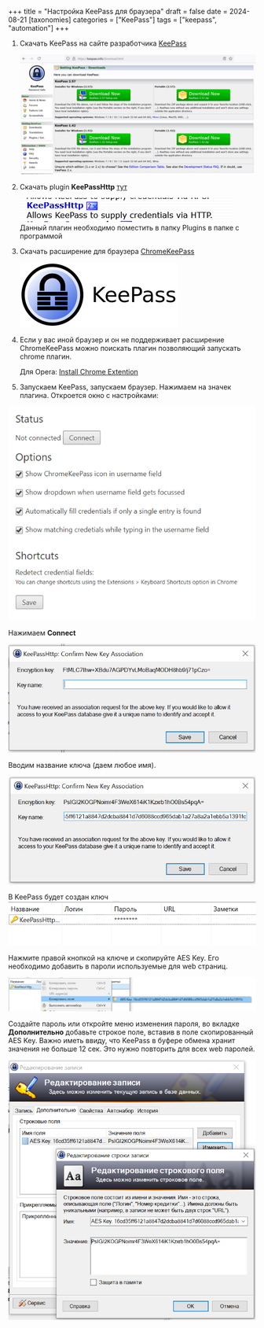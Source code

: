 +++
title = "Настройка KeePass для браузера"
draft = false
date = 2024-08-21
[taxonomies]
categories = ["KeePass"]
tags = ["keepass", "automation"]
+++


1. Скачать KeePass на сайте разработчика [KeePass](https://keepass.info/download.html)

   ![image-20200806100532013](image-20200806100532013.png)

2. Скачать plugin **KeePassHttp** [тут](https://keepass.info/plugins.html)

   ![image-20200806101459512](image-20200806101459512.png) Данный плагин необходимо поместить в папку Plugins в папке с программой

3. Скачать расширение для браузера [ChromeKeePass](https://chrome.google.com/webstore/detail/chromekeepass/dphoaaiomekdhacmfoblfblmncpnbahm)

   ![image-20200806100732809](image-20200806100732809.png)

4. Если у вас иной браузер и он не поддерживает расширение ChromeKeePass можно поискать плагин позволяющий запускать chrome плагин.

   Для Opera:  [Install Chrome Extention](https://addons.opera.com/ru/extensions/details/install-chrome-extensions/)

5. Запускаем KeePass, запускаем браузер. Нажимаем на значек плагина. Откроется окно с настройками:

![image-20200807233215796](image-20200807233215796.png)

Нажимаем **Connect**

![image-20200807233317973](image-20200807233317973.png)

Вводим название ключа (даем любое имя).

![image-20200807234038663](image-20200807234038663.png)

В KeePass будет создан ключ ![image-20200807234531974](image-20200807234531974.png)

Нажмите правой кнопкой на ключе  и скопируйте AES Key. Его необходимо добавить в пароли используемые для web страниц.

![image-20200807234724410](image-20200807234724410.png)

Создайте пароль или откройте меню изменения пароля, во вкладке **Дополнительно** добавьте строкое поле, вставив в поле скопированный AES Key. Важно иметь ввиду, что KeePass в буфере обмена хранит значения не больше 12 сек. Это нужно повторить для всех web паролей.

![image-20200807235403665](image-20200807235403665.png)